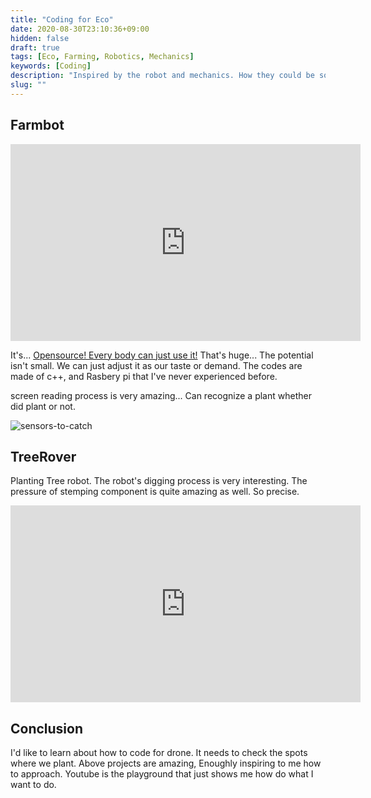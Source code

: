 ```yaml
---
title: "Coding for Eco"
date: 2020-08-30T23:10:36+09:00
hidden: false
draft: true
tags: [Eco, Farming, Robotics, Mechanics]
keywords: [Coding]
description: "Inspired by the robot and mechanics. How they could be so precise like that?"
slug: ""
---
```



## Farmbot

<iframe width="560" height="315" src="https://www.youtube.com/embed/BqYrAWssrrY" frameborder="0" allow="accelerometer; autoplay; encrypted-media; gyroscope; picture-in-picture" allowfullscreen></iframe>


It's... [Opensource! Every body can just use it!](https://github.com/FarmBot)
That's huge... The potential isn't small. We can just adjust it as our taste or demand.
The codes are made of c++, and Rasbery pi that I've never experienced before.

screen reading process is very amazing...
Can recognize a plant whether did plant or not.

![sensors-to-catch](https://user-images.githubusercontent.com/35059428/91661371-887e2e00-eb16-11ea-86bb-5ca14c56e3ac.png)


## TreeRover

Planting Tree robot. The robot's digging process is very interesting.
The pressure of stemping component is quite amazing as well.
So precise.

<iframe width="560" height="315" src="https://www.youtube.com/embed/KpPWcFukGIM" frameborder="0" allow="accelerometer; autoplay; encrypted-media; gyroscope; picture-in-picture" allowfullscreen></iframe>

## Conclusion

I'd like to learn about how to code for drone. It needs to check the spots where we plant.
Above projects are amazing, Enoughly inspiring to me how to approach.
Youtube is the playground that just shows me how do what I want to do.

